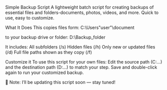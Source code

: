 Simple Backup Script
A lightweight batch script for creating backups of essential files and folders-documents, photos, videos, and more. Quick to use, easy to customize.

What It Does
This copies files form:
C:\Users\"user"\document

to your backup drive or folder:
D:\Backup_folder

It includes:
All subfolders (/s)
Hidden files (/h)
Only new or updated files (/d)
Full file paths shown as they copy (/f)

Customize it
To use this script for your own files:
Edit the source path (C:\...) and the destination path (D:\...) to match your step.
Save and double-click again to run your customized backup.

📌 Note: I’ll be updating this script soon — stay tuned!
